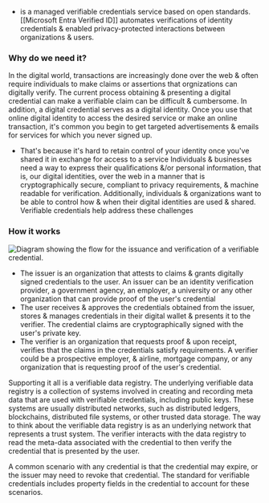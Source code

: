 - is a managed verifiable credentials service based on open standards. [[Microsoft Entra Verified ID]] automates verifications of identity credentials & enabled privacy-protected interactions between organizations & users.
### Why do we need it?
In the digital world, transactions are increasingly done over the web & often require individuals to make claims or assertions that orgnizations can digitally verify. 
The current process obtaining & presenting a digital credential can make a verifiable claim can be difficult & cumbersome. In addition, a digital credential serves as a digital identity. 
Once you use that online digital identity to access the desired service or make an online transaction, it's common you begin to get targeted advertisements & emails for services for which you never signed up.
- That's because it's hard to retain control of your identity once you've shared it in exchange for access to a service
Individuals & businesses need a way to express their qualifications &/or personal information, that is, our digital identities, over the web in a manner that is cryptographically secure, compliant to privacy requirements, & machine readable for verification. Additionally, individuals & organizations want to be able to control how & when their digital identities are used & shared. Verifiable credentials help address these challenges
### How it works
![Diagram showing the flow for the issuance and verification of a verifiable credential.](https://learn.microsoft.com/en-us/training/wwl-sci/describe-identity-protection-governance-capabilities/media/verified-id-flow-inline.png)
- The issuer is an organization that attests to claims & grants digitally signed credentials to the user. An issuer can be an identity verification provider, a government agency, an employer, a university or any other organization that can provide proof of the user's credential
- The user receives & approves the credentials obtained from the issuer, stores & manages credentials in their digital wallet & presents it to the verifier. The credential claims are cryptographically signed with the user's private key.
- The verifier is an organization that requests proof & upon receipt, verifies that the claims in the credentials satisfy requirements. A verifier could be a prospective employer, & airline, mortgage company, or any organization that is requesting proof of the user's credential.

Supporting it all is a verifiable data registry. The underlying verifiable data registry is a collection of systems involved in creating and recording meta data that are used with verifiable credentials, including public keys. These systems are usually distributed networks, such as distributed ledgers, blockchains, distributed file systems, or other trusted data storage. The way to think about the verifiable data registry is as an underlying network that represents a trust system. The verifier interacts with the data registry to read the meta-data associated with the credential to then verify the credential that is presented by the user.

A common scenario with any credential is that the credential may expire, or the issuer may need to revoke that credential. The standard for verifiable credentials includes property fields in the credential to account for these scenarios.